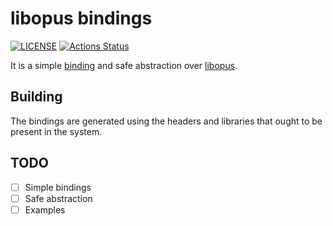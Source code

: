 # libopus bindings

[![LICENSE](https://img.shields.io/badge/license-MIT-blue.svg)](LICENSE)
[![Actions Status](https://github.com/rust-av/opus-rs/workflows/opus/badge.svg)](https://github.com/rust-av/opus-rs/actions)


It is a simple [binding][1] and safe abstraction over [libopus][2].

## Building

The bindings are generated using the headers and libraries that ought to be present in the system.

## TODO
- [ ] Simple bindings
- [ ] Safe abstraction
- [ ] Examples

[1]: https://github.com/servo/rust-bindgen
[2]: https://opus-codec.org/

